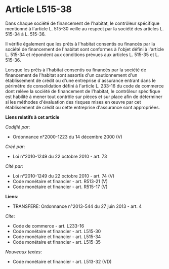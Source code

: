 # Article L515-38

Dans chaque société de financement de l'habitat, le contrôleur spécifique mentionné à l'article L. 515-30 veille au respect
par la société des articles L. 515-34 à L. 515-36. 

Il vérifie également que les prêts à l'habitat consentis ou financés par la société de financement de l'habitat sont
conformes à l'objet défini à l'article L. 515-34 et répondent aux conditions prévues aux articles L. 515-35 et L. 515-36. 

Lorsque les prêts à l'habitat consentis ou financés par la société de financement de l'habitat sont assortis d'un
cautionnement d'un établissement de crédit ou d'une entreprise d'assurance entrant dans le périmètre de consolidation défini
à l'article L. 233-16 du code de commerce dont relève la société de financement de l'habitat, le contrôleur spécifique est
habilité à mener tout contrôle sur pièces et sur place afin de déterminer si les méthodes d'évaluation des risques mises en
œuvre par cet établissement de crédit ou cette entreprise d'assurance sont appropriées.

**Liens relatifs à cet article**

_Codifié par_:

  - Ordonnance n°2000-1223 du 14 décembre 2000 (V)

_Créé par_:

  - Loi n°2010-1249 du 22 octobre 2010 - art. 73

_Cité par_:

  - Loi n°2010-1249 du 22 octobre 2010 - art. 74 (V)
  - Code monétaire et financier - art. R513-21 (V)
  - Code monétaire et financier - art. R515-17 (V)

**Liens**:

  - TRANSFERE: Ordonnance n°2013-544 du 27 juin 2013 - art. 4

_Cite_:

  - Code de commerce - art. L233-16
  - Code monétaire et financier - art. L515-30
  - Code monétaire et financier - art. L515-34
  - Code monétaire et financier - art. L515-35

_Nouveaux textes_:

  - Code monétaire et financier - art. L513-32 (VD)
